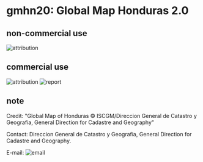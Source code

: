 # gmhn20: Global Map Honduras 2.0
## non-commercial use
![attribution](https://globalmaps.github.io/globalmaps/attribution.png)
## commercial use
![attribution](https://globalmaps.github.io/globalmaps/attribution.png)  ![report](https://globalmaps.github.io/globalmaps/report.png)

## note
Credit: "Global Map of Honduras © ISCGM/Direccion General de Catastro y Geografia, General Direction for Cadastre and Geography"

Contact: Direccion General de Catastro y Geografia, General Direction for Cadastre and Geography.

E-mail: ![email](https://www.iscgm.org/gmd/images/email/honduras.png)
